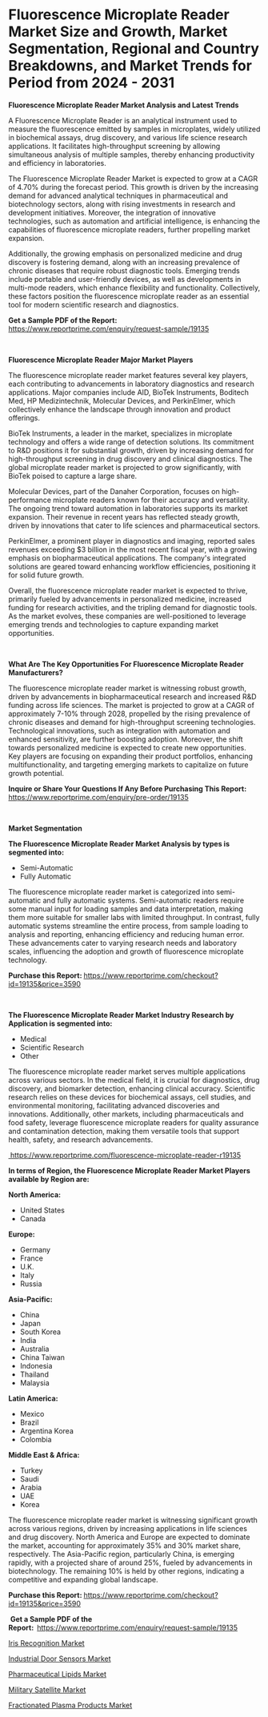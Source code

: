 <p><h1>Fluorescence Microplate Reader Market Size and Growth, Market Segmentation, Regional and Country Breakdowns, and Market Trends for Period from 2024 -  2031</h1></p><p><strong>Fluorescence Microplate Reader Market Analysis and Latest Trends</strong></p>
<p><p>A Fluorescence Microplate Reader is an analytical instrument used to measure the fluorescence emitted by samples in microplates, widely utilized in biochemical assays, drug discovery, and various life science research applications. It facilitates high-throughput screening by allowing simultaneous analysis of multiple samples, thereby enhancing productivity and efficiency in laboratories.</p><p>The Fluorescence Microplate Reader Market is expected to grow at a CAGR of 4.70% during the forecast period. This growth is driven by the increasing demand for advanced analytical techniques in pharmaceutical and biotechnology sectors, along with rising investments in research and development initiatives. Moreover, the integration of innovative technologies, such as automation and artificial intelligence, is enhancing the capabilities of fluorescence microplate readers, further propelling market expansion.</p><p>Additionally, the growing emphasis on personalized medicine and drug discovery is fostering demand, along with an increasing prevalence of chronic diseases that require robust diagnostic tools. Emerging trends include portable and user-friendly devices, as well as developments in multi-mode readers, which enhance flexibility and functionality. Collectively, these factors position the fluorescence microplate reader as an essential tool for modern scientific research and diagnostics.</p></p>
<p><strong>Get a Sample PDF of the Report:&nbsp;</strong> <a href="https://www.reportprime.com/enquiry/request-sample/19135?utm_campaign=28&utm_medium=2&utm_source=Github&utm_content=ia&utm_term=22112024&utm_id=fluorescence-microplate-reader">https://www.reportprime.com/enquiry/request-sample/19135</a></p>
<p>&nbsp;</p>
<p><strong>Fluorescence Microplate Reader Major Market Players</strong></p>
<p><p>The fluorescence microplate reader market features several key players, each contributing to advancements in laboratory diagnostics and research applications. Major companies include AID, BioTek Instruments, Boditech Med, HP Medizintechnik, Molecular Devices, and PerkinElmer, which collectively enhance the landscape through innovation and product offerings.</p><p>BioTek Instruments, a leader in the market, specializes in microplate technology and offers a wide range of detection solutions. Its commitment to R&D positions it for substantial growth, driven by increasing demand for high-throughput screening in drug discovery and clinical diagnostics. The global microplate reader market is projected to grow significantly, with BioTek poised to capture a large share.</p><p>Molecular Devices, part of the Danaher Corporation, focuses on high-performance microplate readers known for their accuracy and versatility. The ongoing trend toward automation in laboratories supports its market expansion. Their revenue in recent years has reflected steady growth, driven by innovations that cater to life sciences and pharmaceutical sectors.</p><p>PerkinElmer, a prominent player in diagnostics and imaging, reported sales revenues exceeding $3 billion in the most recent fiscal year, with a growing emphasis on biopharmaceutical applications. The company's integrated solutions are geared toward enhancing workflow efficiencies, positioning it for solid future growth.</p><p>Overall, the fluorescence microplate reader market is expected to thrive, primarily fueled by advancements in personalized medicine, increased funding for research activities, and the tripling demand for diagnostic tools. As the market evolves, these companies are well-positioned to leverage emerging trends and technologies to capture expanding market opportunities.</p></p>
<p>&nbsp;</p>
<p><strong>What Are The Key Opportunities For Fluorescence Microplate Reader Manufacturers?</strong></p>
<p><p>The fluorescence microplate reader market is witnessing robust growth, driven by advancements in biopharmaceutical research and increased R&D funding across life sciences. The market is projected to grow at a CAGR of approximately 7-10% through 2028, propelled by the rising prevalence of chronic diseases and demand for high-throughput screening technologies. Technological innovations, such as integration with automation and enhanced sensitivity, are further boosting adoption. Moreover, the shift towards personalized medicine is expected to create new opportunities. Key players are focusing on expanding their product portfolios, enhancing multifunctionality, and targeting emerging markets to capitalize on future growth potential.</p></p>
<p><strong>Inquire or Share Your Questions If Any Before Purchasing This Report:</strong> <a href="https://www.reportprime.com/enquiry/pre-order/19135?utm_campaign=28&utm_medium=2&utm_source=Github&utm_content=ia&utm_term=22112024&utm_id=fluorescence-microplate-reader">https://www.reportprime.com/enquiry/pre-order/19135</a></p>
<p>&nbsp;</p>
<p><strong>Market Segmentation</strong></p>
<p><strong>The Fluorescence Microplate Reader Market Analysis by types is segmented into:</strong></p>
<p><ul><li>Semi-Automatic</li><li>Fully Automatic</li></ul></p>
<p><p>The fluorescence microplate reader market is categorized into semi-automatic and fully automatic systems. Semi-automatic readers require some manual input for loading samples and data interpretation, making them more suitable for smaller labs with limited throughput. In contrast, fully automatic systems streamline the entire process, from sample loading to analysis and reporting, enhancing efficiency and reducing human error. These advancements cater to varying research needs and laboratory scales, influencing the adoption and growth of fluorescence microplate technology.</p></p>
<p><strong>Purchase this Report:&nbsp;</strong><a href="https://www.reportprime.com/checkout?id=19135&price=3590&utm_campaign=28&utm_medium=2&utm_source=Github&utm_content=ia&utm_term=22112024&utm_id=fluorescence-microplate-reader">https://www.reportprime.com/checkout?id=19135&price=3590</a></p>
<p>&nbsp;</p>
<p><strong>The Fluorescence Microplate Reader Market Industry Research by Application is segmented into:</strong></p>
<p><ul><li>Medical</li><li>Scientific Research</li><li>Other</li></ul></p>
<p><p>The fluorescence microplate reader market serves multiple applications across various sectors. In the medical field, it is crucial for diagnostics, drug discovery, and biomarker detection, enhancing clinical accuracy. Scientific research relies on these devices for biochemical assays, cell studies, and environmental monitoring, facilitating advanced discoveries and innovations. Additionally, other markets, including pharmaceuticals and food safety, leverage fluorescence microplate readers for quality assurance and contamination detection, making them versatile tools that support health, safety, and research advancements.</p></p>
<p><a href="https://www.reportprime.com/fluorescence-microplate-reader-r19135?utm_campaign=28&utm_medium=2&utm_source=Github&utm_content=ia&utm_term=22112024&utm_id=fluorescence-microplate-reader">&nbsp;https://www.reportprime.com/fluorescence-microplate-reader-r19135</a></p>
<p><strong>In terms of Region, the Fluorescence Microplate Reader Market Players available by Region are:</strong></p>
<p>
    <p> <strong> North America: </strong>
        <ul>
            <li>United States</li>
            <li>Canada</li>
        </ul>
        </p> 
    <p> <strong> Europe: </strong>
        <ul>
            <li>Germany</li>
            <li>France</li>
            <li>U.K.</li>
            <li>Italy</li>
            <li>Russia</li>
        </ul>
        </p> 
    <p> <strong> Asia-Pacific: </strong>
        <ul>
            <li>China</li>
            <li>Japan</li>
            <li>South Korea</li>
            <li>India</li>
            <li>Australia</li>
            <li>China Taiwan</li>
            <li>Indonesia</li>
            <li>Thailand</li>
            <li>Malaysia</li>
        </ul>
        </p> 
    <p> <strong> Latin America: </strong>
        <ul>
            <li>Mexico</li>
            <li>Brazil</li>
            <li>Argentina Korea</li>
            <li>Colombia</li>
        </ul>
        </p> 
    <p> <strong> Middle East & Africa: </strong>
        <ul>
            <li>Turkey</li>
            <li>Saudi</li>
            <li>Arabia</li>
            <li>UAE</li>
            <li>Korea</li>
        </ul>
    </p>
    </p>
<p><p>The fluorescence microplate reader market is witnessing significant growth across various regions, driven by increasing applications in life sciences and drug discovery. North America and Europe are expected to dominate the market, accounting for approximately 35% and 30% market share, respectively. The Asia-Pacific region, particularly China, is emerging rapidly, with a projected share of around 25%, fueled by advancements in biotechnology. The remaining 10% is held by other regions, indicating a competitive and expanding global landscape.</p></p>
<p><strong>Purchase this Report: </strong><a href="https://www.reportprime.com/checkout?id=19135&price=3590&utm_campaign=28&utm_medium=2&utm_source=Github&utm_content=ia&utm_term=22112024&utm_id=fluorescence-microplate-reader">https://www.reportprime.com/checkout?id=19135&price=3590</a></p>
<p>&nbsp;<strong>Get a Sample PDF of the Report:&nbsp;&nbsp;</strong><a href="https://www.reportprime.com/enquiry/request-sample/19135?utm_campaign=28&utm_medium=2&utm_source=Github&utm_content=ia&utm_term=22112024&utm_id=fluorescence-microplate-reader">https://www.reportprime.com/enquiry/request-sample/19135</a></p>
<p><strong></strong></p>
<p><p><a href="https://issuu.com/reportprime-2/docs/iris-recognition-market-size-2030.p_5f23a06e6d00d1?utm_campaign=28&utm_medium=2&utm_source=Github&utm_content=ia&utm_term=22112024&utm_id=fluorescence-microplate-reader">Iris Recognition Market</a></p><p><a href="https://github.com/BellAuer/Market-Research-Report-List-1/blob/main/industrial-door-sensors-market.md?utm_campaign=28&utm_medium=2&utm_source=Github&utm_content=ia&utm_term=22112024&utm_id=fluorescence-microplate-reader">Industrial Door Sensors Market</a></p><p><a href="https://www.linkedin.com/pulse/future-trends-pharmaceutical-lipids-market-2024-2031-size-key-nd3ic?utm_campaign=28&utm_medium=2&utm_source=Github&utm_content=ia&utm_term=22112024&utm_id=fluorescence-microplate-reader">Pharmaceutical Lipids Market</a></p><p><a href="https://github.com/SamiaChowdhury801/Market-Research-Report-List-1/blob/main/military-satellite-market.md?utm_campaign=28&utm_medium=2&utm_source=Github&utm_content=ia&utm_term=22112024&utm_id=fluorescence-microplate-reader">Military Satellite Market</a></p><p><a href="https://www.linkedin.com/pulse/fractionated-plasma-products-market-review-strategic-growth-forecasted-hdtfc?utm_campaign=28&utm_medium=2&utm_source=Github&utm_content=ia&utm_term=22112024&utm_id=fluorescence-microplate-reader">Fractionated Plasma Products Market</a></p></p>